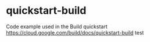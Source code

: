 # quickstart-build
Code example used in the Build quickstart
https://cloud.google.com/build/docs/quickstart-build
test
